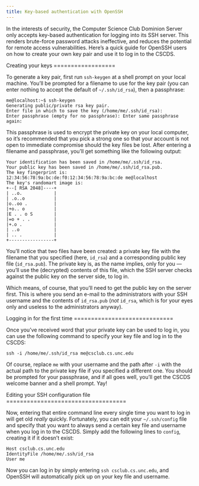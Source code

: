 ```yaml
---
title: Key-based authentication with OpenSSH
---
```


In the interests of security, the Computer Science Club Dominion Server only
accepts key-based authentication for logging into its SSH server.  This renders
brute-force password attacks ineffective, and reduces the potential for remote
access vulnerabilities.  Here’s a quick guide for OpenSSH users on how to
create your own key pair and use it to log in to the CSCDS.

<section markdown="1">
Creating your keys
==================

To generate a key pair, first run `ssh-keygen` at a shell prompt on your local
machine.  You’ll be prompted for a filename to use for the key pair (you can
enter nothing to accept the default of `~/.ssh/id_rsa`), then a passphrase:

    me@localhost:~$ ssh-keygen
    Generating public/private rsa key pair.
    Enter file in which to save the key (/home/me/.ssh/id_rsa): 
    Enter passphrase (empty for no passphrase): Enter same passphrase again: 

This passphrase is used to encrypt the private key on your local computer, so
it’s recommended that you pick a strong one so that your account is not open to
immediate compromise should the key files be lost.  After entering a filename
and passphrase, you’ll get something like the following output:

    Your identification has been saved in /home/me/.ssh/id_rsa.
    Your public key has been saved in /home/me/.ssh/id_rsa.pub.
    The key fingerprint is:
    12:34:56:78:9a:bc:de:f0:12:34:56:78:9a:bc:de me@localhost
    The key's randomart image is:
    +--[ RSA 2048]----+
    | ..o.            |
    | .o..o           |
    |o..oo .          |
    |+o.. o           |
    |E . . o S        |
    |=o + . .         |
    |+.o .            |
    | ..o             |
    | .. .            |
    +-----------------+

You’ll notice that two files have been created: a private key file with the
filename that you specified (here, `id_rsa`) and a corresponding public key
file (`id_rsa.pub`).  The private key is, as the name implies, only for
you&nbsp;— you’ll use the (decrypted) contents of this file, which the SSH
server checks against the public key on the server side, to log in.

Which means, of course, that you’ll need to get the public key on the server
first.  This is where you send an e-mail to the administrators with your SSH
username and the contents of `id_rsa.pub` (_not_ `id_rsa`, which is for your
eyes only and useless to the administrators anyway).
</section>

<section markdown="1">
Logging in for the first time
=============================

Once you’ve received word that your private key can be used to log in, you can
use the following command to specify your key file and log in to the CSCDS:

    ssh -i /home/me/.ssh/id_rsa me@csclub.cs.unc.edu

Of course, replace `me` with your username and the path after `-i` with the
actual path to the private key file if you specified a different one.  You
should be prompted for your passphrase, and if all goes well, you’ll get the
CSCDS welcome banner and a shell prompt.  Yay!
</section>

<section markdown="1">
Editing your SSH configuration file
===================================

Now, entering that entire command line every single time you want to log in
will get old _really_ quickly.  Fortunately, you can edit your `~/.ssh/config`
file and specify that you want to always send a certain key file and username
when you log in to the CSCDS.  Simply add the following lines to `config`,
creating it if it doesn’t exist:

    Host csclub.cs.unc.edu
    IdentityFile /home/me/.ssh/id_rsa
    User me

Now you can log in by simply entering `ssh csclub.cs.unc.edu`, and OpenSSH will
automatically pick up on your key file and username.
</section>
